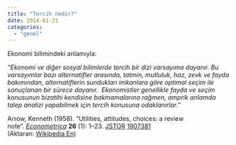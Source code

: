 ```yaml
---
title: "Tercih nedir?"
date: 2014-01-21
categories: 
  - "genel"
---
```


Ekonomi bilimindeki anlamıyla:  
  

_“Ekonomi ve diğer sosyal bilimlerde tercih bir dizi varsayıma dayanır. Bu varsayımlar bazı alternatifler arasında, tatmin, mutluluk, haz, zevk ve fayda bakımından, alternatiflerin sundukları imkanlara göre optimal seçim ile sonuçlanan bir sürece dayanır.  Ekonomistler genellikle fayda ve seçim konusunun bizatihi kendisine bakmamalarına rağmen, amprik anlamda talep analizi yapabilmek için tercih konusuna odaklanırlar.”_

  
Arrow, Kenneth (1958). “Utilities, attitudes, choices: a review note”. _[Econometrica](https://en.wikipedia.org/wiki/Econometrica "Econometrica")_ **26** (1): 1–23. [JSTOR](https://en.wikipedia.org/wiki/JSTOR "JSTOR") [1907381](https://www.jstor.org/stable/1907381)  
(Aktaran: [Wikipedia En](https://en.wikipedia.org/wiki/Preference_\(economics\)))

